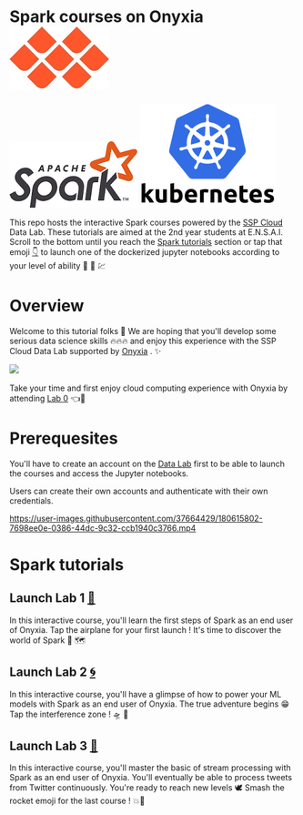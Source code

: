 # Spark courses on Onyxia          [![](First-steps-with-cloud-computing/img/Onyxia.png)](https://www.onyxia.sh/ "Go to Onyxia's website") 
[![](First-steps-with-cloud-computing/img/Apache_Spark_logo.png)](https://spark.apache.org/ "Go to Spark")  [![](First-steps-with-cloud-computing/img/kuberneteslogo.png)](https://kubernetes.io/docs/home/ "Go to Kubernetes")

This repo hosts the interactive Spark courses powered by the [SSP Cloud](https://datalab.sspcloud.fr/home "Go to SSP Cloud") Data Lab. These tutorials are aimed at the 2nd year students at E.N.S.A.I.
Scroll to the bottom until you reach the [Spark tutorials](#spark-tutorials "Go to the Spark courses") section or tap that emoji [:point_down:](#spark-tutorials "Go to the Spark courses") to launch one of the dockerized jupyter notebooks according to your level of ability :mechanical_arm: :brain: :chart:

# Overview

Welcome to this tutorial folks :rainbow: 
We are hoping that you'll develop some serious data science skills :fire::fire::fire:  and enjoy this experience with the SSP Cloud Data Lab supported by [Onyxia](https://github.com/InseeFrLab/onyxia-web "Go to Onyxia's Github Repo") . :sparkles:

[![](https://user-images.githubusercontent.com/37664429/180615611-708972a5-0d61-480b-9e93-4f1c87005168.gif)](https://datalab.sspcloud.fr/catalog/inseefrlab-helm-charts-datascience "Go to Onyxia Services Catalog")

Take your time and first enjoy cloud computing experience with Onyxia by attending [Lab 0](https://github.com/TheAIWizard/Hands-on-Spark-Lab/blob/main/First-steps-with-cloud-computing/First-steps-with-cloud-computing.md "First time ? Click here !") :point_left::seat: 

# Prerequesites

You'll have to create an account on the [Data Lab](https://datalab.sspcloud.fr/home "Go to the Data Lab") first to be able to launch the courses and access the Jupyter notebooks.

Users can create their own accounts and authenticate with their own credentials.

https://user-images.githubusercontent.com/37664429/180615802-7698ee0e-0386-44dc-9c32-ccb1940c3766.mp4

# Spark tutorials

## Launch Lab 1 [:flight_departure:](https://datalab.sspcloud.fr/launcher/inseefrlab-helm-charts-datascience/jupyter?autoLaunch=true&kubernetes.role=%C2%ABadmin%C2%BB&init.personalInit=%C2%ABhttps%3A%2F%2Fraw.githubusercontent.com%2FTheAIWizard%2FHands-on-Spark-Lab%2Fmain%2Finit_jupyter_lab_1.sh%C2%BB&security.allowlist.enabled=false&spark.sparkui=true "Click for departure !") 

In this interactive course, you'll learn the first steps of Spark as an end user of Onyxia.
Tap the airplane for your first launch ! It's time to discover the world of Spark :sparkling_heart: :world_map:

## Launch Lab 2 [:cyclone:](https://datalab.sspcloud.fr/launcher/inseefrlab-helm-charts-datascience/jupyter?autoLaunch=true&kubernetes.role=%C2%ABadmin%C2%BB&init.personalInit=%C2%ABhttps%3A%2F%2Fraw.githubusercontent.com%2FTheAIWizard%2FHands-on-Spark-Lab%2Fmain%2Finit_jupyter_lab_2.sh%C2%BB&security.allowlist.enabled=false&spark.sparkui=true "Click the interference zone !") 

In this interactive course, you'll have a glimpse of how to power your ML models with Spark as an end user of Onyxia.
The true adventure begins :grin: Tap the interference zone ! :flying_saucer: :robot:

## Launch Lab 3 [:rocket:](https://datalab.sspcloud.fr/launcher/inseefrlab-helm-charts-datascience/jupyter?autoLaunch=true&kubernetes.role=%C2%ABadmin%C2%BB&init.personalInit=%C2%ABhttps%3A%2F%2Fraw.githubusercontent.com%2FTheAIWizard%2FHands-on-Spark-Lab%2Fmain%2Finit_jupyter_lab_3.sh%C2%BB&security.allowlist.enabled=false&spark.sparkui=true "Click to prepare your ascent towards the Spark verse !") 

In this interactive course, you'll master the basic of stream processing with Spark as an end user of Onyxia.
You'll eventually be able to process tweets from Twitter continuously.
You're ready to reach new levels :dove: Smash the rocket emoji for the last course ! :boom::100:
